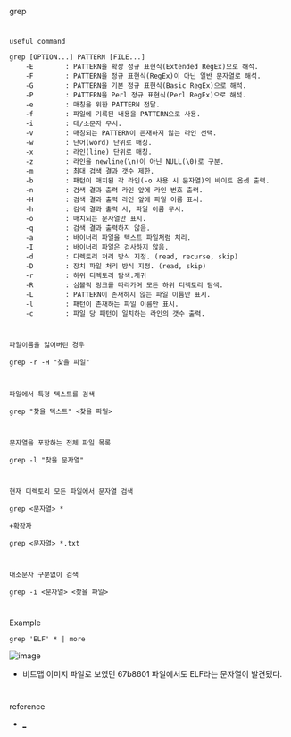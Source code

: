 grep
#
`useful command`

```
grep [OPTION...] PATTERN [FILE...]
    -E        : PATTERN을 확장 정규 표현식(Extended RegEx)으로 해석.
    -F        : PATTERN을 정규 표현식(RegEx)이 아닌 일반 문자열로 해석.
    -G        : PATTERN을 기본 정규 표현식(Basic RegEx)으로 해석.
    -P        : PATTERN을 Perl 정규 표현식(Perl RegEx)으로 해석.
    -e        : 매칭을 위한 PATTERN 전달.
    -f        : 파일에 기록된 내용을 PATTERN으로 사용.
    -i        : 대/소문자 무시.
    -v        : 매칭되는 PATTERN이 존재하지 않는 라인 선택.
    -w        : 단어(word) 단위로 매칭.
    -x        : 라인(line) 단위로 매칭.
    -z        : 라인을 newline(\n)이 아닌 NULL(\0)로 구분.
    -m        : 최대 검색 결과 갯수 제한.
    -b        : 패턴이 매치된 각 라인(-o 사용 시 문자열)의 바이트 옵셋 출력.
    -n        : 검색 결과 출력 라인 앞에 라인 번호 출력.
    -H        : 검색 결과 출력 라인 앞에 파일 이름 표시.
    -h        : 검색 결과 출력 시, 파일 이름 무시.
    -o        : 매치되는 문자열만 표시.
    -q        : 검색 결과 출력하지 않음.
    -a        : 바이너리 파일을 텍스트 파일처럼 처리.
    -I        : 바이너리 파일은 검사하지 않음.
    -d        : 디렉토리 처리 방식 지정. (read, recurse, skip)
    -D        : 장치 파일 처리 방식 지정. (read, skip)
    -r        : 하위 디렉토리 탐색.재귀
    -R        : 심볼릭 링크를 따라가며 모든 하위 디렉토리 탐색.
    -L        : PATTERN이 존재하지 않는 파일 이름만 표시.
    -l        : 패턴이 존재하는 파일 이름만 표시.
    -c        : 파일 당 패턴이 일치하는 라인의 갯수 출력.
```
#
`파일이름을 잃어버린 경우`
```
grep -r -H "찾을 파일"
```
#
`파일에서 특정 텍스트를 검색`
```
grep "찾을 텍스트" <찾을 파일>
```
#
`문자열을 포함하는 전체 파일 목록`
```
grep -l "찾을 문자열"
```
#
`현재 디렉토리 모든 파일에서 문자열 검색`
```
grep <문자열> *
```
`+확장자`
```
grep <문자열> *.txt
```
#
`대소문자 구분없이 검색`
```
grep -i <문자열> <찾을 파일>
```
#
Example

```
grep 'ELF' * | more
```
![image](https://user-images.githubusercontent.com/61821641/154872898-ff9bfbed-6f8d-4c61-b4d9-be5a4d1dd15d.png)
- 비트맵 이미지 파일로 보였던 67b8601 파일에서도 ELF라는 문자열이 발견됐다.

#
reference
- [_](https://recipes4dev.tistory.com/157)
